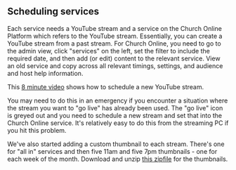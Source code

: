 ## Scheduling services

Each service needs a YouTube stream and a service on the Church Online Platform which refers to the YouTube stream. Essentially, you can create a YouTube stream from a past stream. For Church Online, you need to go to the admin view, click "services" on the left, set the filter to include the required date, and then add (or edit) content to the relevant service. View an old service and copy across all relevant timings, settings, and audience and host help information.

This [8 minute video](https://youtu.be/eBEigfqjTKM) shows how to schedule a new YouTube stream.

You may need to do this in an emergency if you encounter a situation where the stream you want to "go live" has already been used. The "go live" icon is greyed out and you need to schedule a new stream and set that into the Church Online service. It's relatively easy to do this from the streaming PC if you hit this problem.

We've also started adding a custom thumbnail to each stream. There's one for "all in" services and then five 11am and five 7pm thumbnails - one for each week of the month. Download and unzip [this zipfile](https://drive.google.com/file/d/1HA9V86M_gZlESUvfZL8t9qqHNkMnRPLu/view?usp=sharing) for the thumbnails.